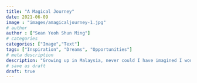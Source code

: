 ```yaml
---
title: "A Magical Journey"
date: 2021-06-09
image : "images/amagicaljourney-1.jpg"
# author
author : ["Sean Yeoh Shun Ming"]
# categories
categories: ["Image","Text"]
tags: ["Inspiration", "Dreams", "Opportunities"]
# meta description
description: "Growing up in Malaysia, never could I have imagined I would fly halfway across the world to eventually work for the most magical company on earth, let alone have them support my educational aspirations."
# save as draft
draft: true
---
```


